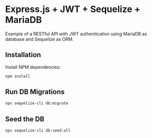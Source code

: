 # Express.js + JWT + Sequelize + MariaDB

Example of a RESTful API with JWT authentication using MariaDB as database and Sequelize as ORM.

## Installation

Install NPM dependencies:

```sh
npm install
```

## Run DB Migrations

```sh
npx sequelize-cli db:migrate
```

## Seed the DB

```sh
npx sequelize-cli db:seed:all
```
